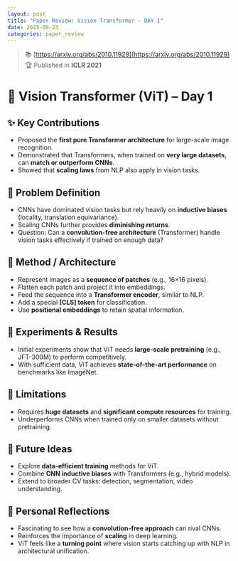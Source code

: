 ```yaml
---
layout: post  
title: "Paper Review: Vision Transformer – DAY 1"  
date: 2025-09-23
categories: paper_review  
---
```


> 📚 [https://arxiv.org/abs/2010.11929](https://arxiv.org/abs/2010.11929)  
> 🏆 Published in **ICLR 2021**  

# 📄 Vision Transformer (ViT) – Day 1

## ✨ Key Contributions
- Proposed the **first pure Transformer architecture** for large-scale image recognition.  
- Demonstrated that Transformers, when trained on **very large datasets**, can **match or outperform CNNs**.  
- Showed that **scaling laws** from NLP also apply in vision tasks.  

## 🎯 Problem Definition
- CNNs have dominated vision tasks but rely heavily on **inductive biases** (locality, translation equivariance).  
- Scaling CNNs further provides **diminishing returns**.  
- Question: Can a **convolution-free architecture** (Transformer) handle vision tasks effectively if trained on enough data?  

## 🧠 Method / Architecture
- Represent images as a **sequence of patches** (e.g., 16×16 pixels).  
- Flatten each patch and project it into embeddings.  
- Feed the sequence into a **Transformer encoder**, similar to NLP.  
- Add a special **[CLS] token** for classification.  
- Use **positional embeddings** to retain spatial information.  

## 🧪 Experiments & Results
- Initial experiments show that ViT needs **large-scale pretraining** (e.g., JFT-300M) to perform competitively.  
- With sufficient data, ViT achieves **state-of-the-art performance** on benchmarks like ImageNet.  

## 🚫 Limitations
- Requires **huge datasets** and **significant compute resources** for training.  
- Underperforms CNNs when trained only on smaller datasets without pretraining.  

## 🔭 Future Ideas
- Explore **data-efficient training** methods for ViT.  
- Combine **CNN inductive biases** with Transformers (e.g., hybrid models).  
- Extend to broader CV tasks: detection, segmentation, video understanding.  

## 🔁 Personal Reflections
- Fascinating to see how a **convolution-free approach** can rival CNNs.  
- Reinforces the importance of **scaling** in deep learning.  
- ViT feels like a **turning point** where vision starts catching up with NLP in architectural unification.  
